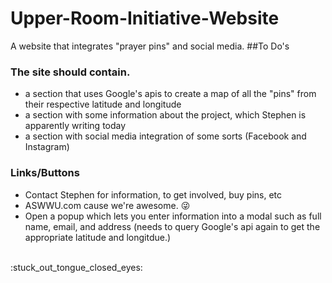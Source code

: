 # Upper-Room-Initiative-Website
A website that integrates "prayer pins" and social media. 
##To Do's
### The site should contain.
* a section that uses Google's apis to create a map of all the "pins" from their respective latitude and longitude
* a section with some information about the project, which Stephen is apparently writing today
* a section with social media integration of some sorts (Facebook and Instagram)

### Links/Buttons
* Contact Stephen for information, to get involved, buy pins, etc
* ASWWU.com cause we're awesome. :stuck_out_tongue_winking_eye:
* Open a popup which lets you enter information into a modal such as full name, email, and address (needs to query Google's api again to get the appropriate latitude and longitdue.)
<br>
:stuck_out_tongue_closed_eyes:
